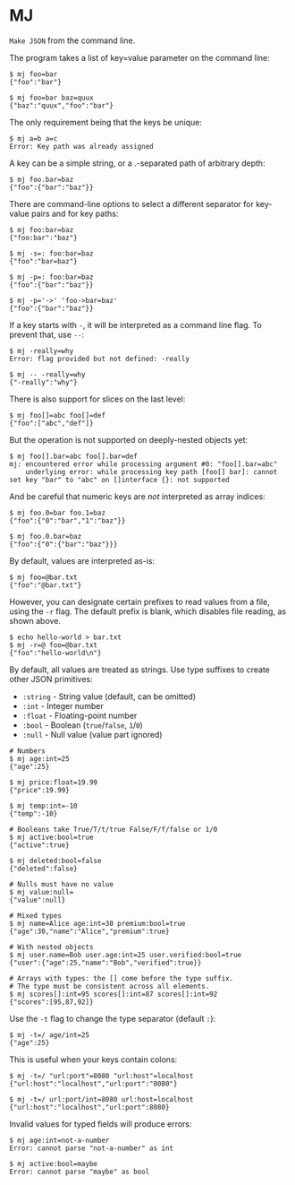 # MJ

`Make JSON` from the command line.

The program takes a list of key=value parameter on the command line:

```shell
$ mj foo=bar
{"foo":"bar"}

$ mj foo=bar baz=quux
{"baz":"quux","foo":"bar"}
```

The only requirement being that the keys be unique:

```shell
$ mj a=b a=c
Error: Key path was already assigned
```

A key can be a simple string, or a .-separated path of arbitrary depth:

```shell
$ mj foo.bar=baz
{"foo":{"bar":"baz"}}
```

There are command-line options to select a different separator for key-value
pairs and for key paths:

```shell
$ mj foo:bar=baz
{"foo:bar":"baz"}

$ mj -s=: foo:bar=baz
{"foo":"bar=baz"}

$ mj -p=: foo:bar=baz
{"foo":{"bar":"baz"}}

$ mj -p='->' 'foo->bar=baz'
{"foo":{"bar":"baz"}}
```

If a key starts with `-`, it will be interpreted as a command line flag. To
prevent that, use `--`:

```shell
$ mj -really=why
Error: flag provided but not defined: -really

$ mj -- -really=why
{"-really":"why"}
```

There is also support for slices on the last level:

```shell
$ mj foo[]=abc foo[]=def
{"foo":["abc","def"]}
```

But the operation is not supported on deeply-nested objects yet:

```shell
$ mj foo[].bar=abc foo[].bar=def
mj: encountered error while processing argument #0: "foo[].bar=abc"
	underlying error: while processing key path [foo[] bar]: cannot set key "bar" to "abc" on []interface {}: not supported
```

And be careful that numeric keys are _not_ interpreted as array indices:

```shell
$ mj foo.0=bar foo.1=baz
{"foo":{"0":"bar","1":"baz"}}

$ mj foo.0.bar=baz
{"foo":{"0":{"bar":"baz"}}}
```

By default, values are interpreted as-is:

```shell
$ mj foo=@bar.txt
{"foo":"@bar.txt"}
```

However, you can designate certain prefixes to read values from a file,
using the `-r` flag. The default prefix is blank, which disables file reading,
as shown above.

```shell
$ echo hello-world > bar.txt
$ mj -r=@ foo=@bar.txt
{"foo":"hello-world\n"}
```

By default, all values are treated as strings. Use type suffixes to create other JSON primitives:

- `:string` - String value (default, can be omitted)
- `:int` - Integer number
- `:float` - Floating-point number
- `:bool` - Boolean (`true`/`false`, `1`/`0`)
- `:null` - Null value (value part ignored)

```shell
# Numbers
$ mj age:int=25
{"age":25}

$ mj price:float=19.99
{"price":19.99}

$ mj temp:int=-10
{"temp":-10}

# Booleans take True/T/t/true False/F/f/false or 1/0
$ mj active:bool=true
{"active":true}

$ mj deleted:bool=false
{"deleted":false}

# Nulls must have no value
$ mj value:null=
{"value":null}

# Mixed types
$ mj name=Alice age:int=30 premium:bool=true
{"age":30,"name":"Alice","premium":true}

# With nested objects
$ mj user.name=Bob user.age:int=25 user.verified:bool=true
{"user":{"age":25,"name":"Bob","verified":true}}

# Arrays with types: the [] come before the type suffix.
# The type must be consistent across all elements.
$ mj scores[]:int=95 scores[]:int=87 scores[]:int=92
{"scores":[95,87,92]}
```

Use the `-t` flag to change the type separator (default `:`):

```shell
$ mj -t=/ age/int=25
{"age":25}
```

This is useful when your keys contain colons:

```shell
$ mj -t=/ "url:port"=8080 "url:host"=localhost
{"url:host":"localhost","url:port":"8080"}

$ mj -t=/ url:port/int=8080 url:host=localhost
{"url:host":"localhost","url:port":8080}
```

Invalid values for typed fields will produce errors:

```shell
$ mj age:int=not-a-number
Error: cannot parse "not-a-number" as int

$ mj active:bool=maybe
Error: cannot parse "maybe" as bool
```

